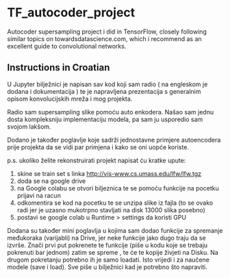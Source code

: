 # TF_autocoder_project
Autocoder supersampling project i did in TensorFlow, closely following similar topics on towardsdatascience.com, which i recommend as an excellent guide to convolutional networks.

## Instructions in Croatian
U Jupyter bilježnici je napisan sav kod koji sam radio ( na engleskom je dodana i dokumentacija ) 
te je napravljena prezentacija s generalnim opisom konvolucijskih mreža i mog projekta.


Radio sam supersampling slike pomoću auto enkodera.
Našao sam jednu dosta kompleksniju implementaciju modela,
pa sam ju usporedio sam svojom lakšom.

Dodano je također poglavlje koje sadrži jednostavne primjere autoencodera prije projekta da 
se vidi par primjena i kako se oni uopće koriste.

p.s. ukoliko želite rekonstruirati projekt napisat ću kratke upute:

1. skine se train set s linka http://vis-www.cs.umass.edu/lfw/lfw.tgz
2. doda se na google drive
3. na Google colabu se otvori biljeznica te se pomoću funkcije na pocetku prijavi na racun 
4. odkomentira se kod na pocetku te se unzipa slike iz fajla (to se ovako radi jer je uzasno mukotrpno stavljati na disk 13000 slika posebno)
5. postavi se google colab u Runtime > settings da koristi GPU
 
Dodana su također mini poglavlja u kojima sam dodao funkcije za spremanje međukoraka (varijabli) na Drive,
jer neke funkcije jako dugo traju da se izvrše. 
Znači prvi put pokrenete te funkcije (piše u kodu koje se trebaju pokrenuti bar jednom) zatim se spreme ,
te će te kopije živjeti na Disku. Na drugom pokretanju potrebno ih je samo loadati.
Isto vrijedi i za naučene modele (save i load). Sve piše u bilježnici kad je potrebno što napraviti.
